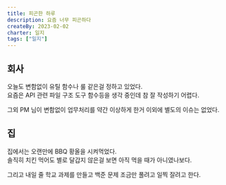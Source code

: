 ```yaml
---
title: 피곤한 하루
description: 요즘 너무 피곤하다
createBy: 2023-02-02
charter: 일지
tags: ["일지"]
---
```


## 회사

오늘도 변함없이 유틸 함수나 룰 같은걸 정하고 있었다.                
요즘은 API 관련 파일 구조 도구 함수등을 생각 중인데 참 잘 작성하기 어렵다.                

그외 PM 님이 변함없이 업무처리를 약간 이상하게 한거 이외에 별도의 이슈는 없었다.           

## 집

집에서는 오랜만에 BBQ 황올을 시켜먹었다.             
솔직히 치킨 먹어도 별로 달갑지 않은걸 보면 아직 먹을 때가 아니였나보다.               

그리고 내일 줄 학교 과제를 만들고 백준 문제 조금만 풀려고 일찍 잘려고 한다.